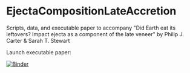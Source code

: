 # EjectaCompositionLateAccretion
Scripts, data, and executable paper to accompany "Did Earth eat its leftovers? Impact ejecta as a component of the late veneer" by Philip J. Carter &amp; Sarah T. Stewart

Launch executable paper:

[![Binder](https://mybinder.org/badge_logo.svg)](https://mybinder.org/v2/gh/PhilJCarter/EjectaCompositionLateAccretion/HEAD?urlpath=lab/tree/EjectaCompositionLateAccretion.ipynb)
